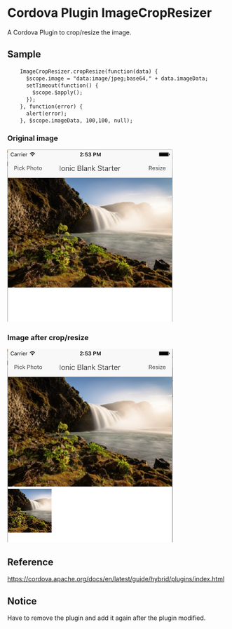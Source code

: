 # Cordova Plugin ImageCropResizer

A Cordova Plugin to crop/resize the image.

## Sample

```
    ImageCropResizer.cropResize(function(data) {   
      $scope.image = "data:image/jpeg;base64," + data.imageData;
      setTimeout(function() {
        $scope.$apply();
      });      
    }, function(error) {
      alert(error);      
    }, $scope.imageData, 100,100, null);    
```

### Original image

![Original image](./screenshots/1.png)

### Image after crop/resize

![Result image](./screenshots/2.png)

## Reference

https://cordova.apache.org/docs/en/latest/guide/hybrid/plugins/index.html

## Notice

Have to remove the plugin and add it again after the plugin modified.
